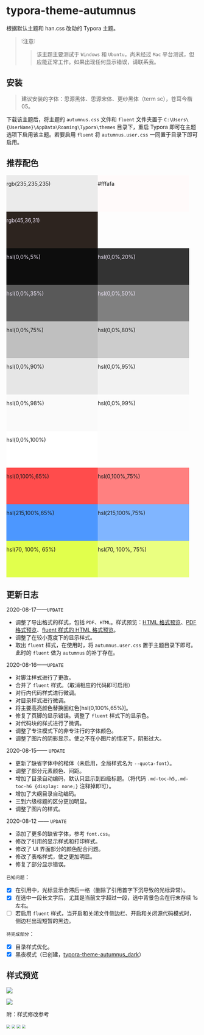 # typora-theme-autumnus

根据默认主题和 han.css 改动的 Typora 主题。

> ❕注意❕
>
> > 该主题主要测试于  `Windows` 和 `Ubuntu`，尚未经过 `Mac` 平台测试，但应能正常工作。如果出现任何显示错误，请联系我。

## 安装

>  建议安装的字体：思源黑体、思源宋体、更纱黑体（term sc），苍耳今楷05。

下载该主题后，将主题的 `autumnus.css` 文件和 `fluent` 文件夹置于 `C:\Users\{UserName}\AppData\Roaming\Typora\themes` 目录下，重启 Typora 即可在主题选项下启用该主题。若要启用 `fluent` 将 `autumnus.user.css` 一同置于目录下即可启用。

## 推荐配色

<div style="display:flex;flex-wrap:wrap;">
<div style="background:rgb(235,235,235);height:6rem;width:15rem;"><p>rgb(235,235,235)</p></div>
<div style="background:#fffafa;height:6rem;width:15rem;"><p>#fffafa</p></div>
<div style="background:rgb(45,36,31);height:6rem;width:15rem;color:rgb(238,229,248)"><p>rgb(45,36,31)</p></div>
</div>
<div style="display:flex;flex-wrap:wrap;">
<div style="background:hsl(0,0%,5%);height:6rem;width:15rem;color:rgb(238,229,248)"><p>hsl(0,0%,5%)</p></div>
<div style="background:hsl(0,0%,20%);height:6rem;width:15rem;color:rgb(238,229,248)"><p>hsl(0,0%,20%)</p></div>
<div style="background:hsl(0,0%,35%);height:6rem;width:15rem;color:rgb(238,229,248)"><p>hsl(0,0%,35%)</p></div>
<div style="background:hsl(0,0%,50%);height:6rem;width:15rem;color:rgb(238,229,248)"><p>hsl(0,0%,50%)</p></div>
<div style="background:hsl(0,0%,75%);height:6rem;width:15rem;"><p>hsl(0,0%,75%)</p></div>
<div style="background:hsl(0,0%,80%);height:6rem;width:15rem;"><p>hsl(0,0%,80%)</p></div>
<div style="background:hsl(0,0%,90%);height:6rem;width:15rem;"><p>hsl(0,0%,90%)</p></div>
<div style="background:hsl(0,0%,95%);height:6rem;width:15rem;"><p>hsl(0,0%,95%)</p></div>
<div style="background:hsl(0,0%,98%);height:6rem;width:15rem;"><p>hsl(0,0%,98%)</p></div>
<div style="background:hsl(0,0%,99%);height:6rem;width:15rem;"><p>hsl(0,0%,99%)</p></div>
<div style="background:hsl(0,0%,100%);height:6rem;width:15rem;"><p>hsl(0,0%,100%)</p></div>
</div>

<div style="display:flex;flex-wrap:wrap;">
<div style="background:hsl(0,100%,65%);height:6rem;width:15rem;"><p>hsl(0,100%,65%)</p></div>
<div style="background:hsl(0,100%,75%);height:6rem;width:15rem;"><p>hsl(0,100%,75%)</p></div>
<div style="background:hsl(215,100%,65%);height:6rem;width:15rem;"><p>hsl(215,100%,65%)</p></div>
<div style="background:hsl(215,100%,75%);height:6rem;width:15rem;"><p>hsl(215,100%,75%)</p></div>
<div style="background:hsl(70, 100%, 65%);height:6rem;width:15rem;"><p>hsl(70, 100%, 65%)</p></div>
<div style="background:hsl(70, 100%, 75%);height:6rem;width:15rem;"><p>hsl(70, 100%, 75%)</p></div>
</div>

## 更新日志

2020-08-17——`UPDATE`

+ 调整了导出格式的样式，包括 `PDF`、`HTML`。样式预览：[HTML 格式预览](./typora-theme-review/lorem-ipsum.html)、[PDF 格式预览](./typora-theme-review/lorem-ipsum.pdf)、[fluent 样式的 HTML 格式预览](./typora-theme-review/lorem-ipsum-fluent.html)。
+ 调整了在较小宽度下的显示样式。
+ 取出 `fluent` 样式，在使用时，将 `autumnus.user.css` 置于主题目录下即可。此时的 `fluent` 做为 `autumnus` 的补丁存在。

2020-08-16——`UPDATE`

+ 对脚注样式进行了更改。
+ 合并了 `fluent` 样式。（取消相应的代码即可启用）
+ 对行内代码样式进行微调。
+ 对目录样式进行微调。
+ 将主要高亮颜色替换回红色[hsl(0,100%,65%)]。
+ 修复了页脚的显示错误。调整了 `fluent` 样式下的显示色。
+ 对代码块的样式进行了微调。
+ 调整了专注模式下的非专注行的字体颜色。
+ 调整了图片的阴影显示。使之不在小图片的情况下，阴影过大。

2020-08-15—— `UPDATE`  

+ 更新了缺省字体中的楷体（未启用，全局样式名为 `--quota-font`）。
+ 调整了部分元素颜色、间距。
+ 增加了目录自动编码，默认只显示到四级标题。（将代码 `.md-toc-h5,.md-toc-h6 {display: none;}` 注释掉即可）。
+ 增加了大纲目录自动编码。
+ 三到六级标题的区分更加明显。
+ 调整了图片的样式。

2020-08-12 —— `UPDATE`  

+ 添加了更多的缺省字体，参考 `font.css`。
+ 修改了引用的显示样式和打印样式。
+ 修改了 UI 界面部分的颜色配合问题。
+ 修改了表格样式，使之更加明显。
+ 修复了部分显示错误。

`已知问题`：

- [x] 在引用中，光标显示会滞后一格（删除了引用首字下沉导致的光标异常）。
- [x] 在选中一段长文字后，尤其是当前文字超过一段，选中背景色会在行末存续 1s 左右。
- [ ] 若启用 `fluent` 样式，当开启和关闭文件侧边栏、开启和关闭源代码模式时，侧边栏出现短暂的黑边。

`待完成部分`：

- [x] 目录样式优化。
- [x] 黑夜模式（已创建，[typora-theme-autumnus_dark](https://github.com/Soanguy/typora-theme-autumnus_dark)）

## 样式预览

![](typora-theme-review/ui.png)

![](typora-theme-review/review.png)

附：样式修改参考

<img src="typora-theme-review/Snipaste_2020-08-12_14-26-49.png" style="zoom:60%;" />

<img src="typora-theme-review/Snipaste_2020-08-12_14-30-45.png" style="zoom:60%;" />

<img src="typora-theme-review/Snipaste_2020-08-12_14-32-56.png" style="zoom:60%;" />

<img src="typora-theme-review/Snipaste_2020-08-12_14-38-01.png" style="zoom:60%;" />